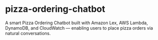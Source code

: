 # pizza-ordering-chatbot
A smart Pizza Ordering Chatbot built with Amazon Lex, AWS Lambda, DynamoDB, and CloudWatch — enabling users to place pizza orders via natural conversations.

